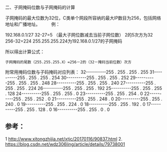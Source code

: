 

二、子网掩码位数与子网掩码的计算

子网掩码的最大位数为32位，C类单个网段所容纳的最大IP数目为256，包括网络地址和广播地址。
　　
例：

192.168.0.1/27
32-27=5 （最大子网位数减去当前子网位数）
2的5次方为32
256-32=224
255.255.255.224为192.168.0.1/27的子网掩码

所以得出计算公式：

`子网掩码的尾数（255.255.255.X）=256－2的（32－掩码当前位数）次方`

附常用掩码位数与子码掩码对应列表：
32----------255 . 255 . 255 . 255
31----------255 . 255 . 255 . 254
30----------255 . 255 . 255 . 252
29----------255 . 255 . 255 . 248
28----------255 . 255 . 255 . 240
27----------255 . 255 . 255 . 224
26----------255 . 255 . 255 . 192
25----------255 . 255 . 255 . 128
24----------255 . 255 . 255 . 0
23----------255 . 255 . 254 . 0
22----------255 . 255 . 252 . 0
21----------255 . 255 . 248 . 0
20----------255 . 255 . 240 . 0
19----------255 . 255 . 224 . 0
18----------255 . 255 . 192 . 0
17----------255 . 255 . 128 . 0
16----------255 . 255 . 0 . 0

## 参考：

1 http://www.xitongzhijia.net/xtjc/20170116/90837.html
2. https://blog.csdn.net/wdz306ling/article/details/79738001